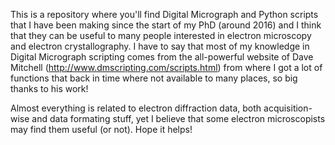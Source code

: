 This is a repository where you'll find Digital Micrograph and Python scripts that I have been making since the start of my PhD (around 2016) and I think that they can be useful to many people interested in electron microscopy and electron crystallography. I have to say that most of my knowledge in Digital Micrograph scripting comes from the all-powerful website of Dave Mitchell (http://www.dmscripting.com/scripts.html) from where I got a lot of functions that back in time where not available to many places, so big thanks to his work!

Almost everything is related to electron diffraction data, both acquisition-wise and data formating stuff, yet I believe that some electron microscopists may find them useful (or not). Hope it helps!
